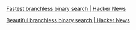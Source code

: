 
[Fastest branchless binary search | Hacker News](https://news.ycombinator.com/item?id=37086796)

[Beautiful branchless binary search | Hacker News](https://news.ycombinator.com/item?id=35737862)
